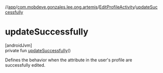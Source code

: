 //[app](../../../index.md)/[com.mobdeve.gonzales.lee.ong.artemis](../index.md)/[EditProfileActivity](index.md)/[updateSuccessfully](update-successfully.md)

# updateSuccessfully

[androidJvm]\
private fun [updateSuccessfully](update-successfully.md)()

Defines the behavior when the attribute in the user's profile are successfully edited.
